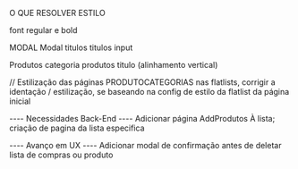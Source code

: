 O QUE RESOLVER ESTILO

font regular e bold

MODAL
	Modal titulos
	titulos input

Produtos
	categoria produtos titulo (alinhamento vertical)

// Estilização das páginas PRODUTOCATEGORIAS
	nas flatlists, corrigir a identação / estilização, se baseando na config de estilo da flatlist da página inicial

---- Necessidades Back-End ----
Adicionar página AddProdutos À lista;
criação de pagina da lista especifica

---- Avanço em UX ----
Adicionar modal de confirmação antes de deletar lista de compras ou produto
